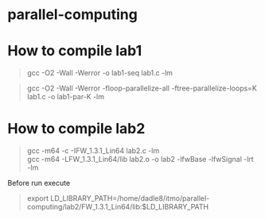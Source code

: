 # parallel-computing

# How to compile lab1
> gcc -O2 -Wall -Werror -o lab1-seq lab1.c -lm

> gcc -O2 -Wall -Werror -floop-parallelize-all -ftree-parallelize-loops=K lab1.c -o lab1-par-K -lm

# How to compile lab2
> gcc -m64 -c -IFW_1.3.1_Lin64 lab2.c -lm <br>
> gcc -m64 -LFW_1.3.1_Lin64/lib lab2.o -o lab2 -lfwBase -lfwSignal -lrt -lm

Before run execute
> export LD_LIBRARY_PATH=/home/dadle8/itmo/parallel-computing/lab2/FW_1.3.1_Lin64/lib:$LD_LIBRARY_PATH
